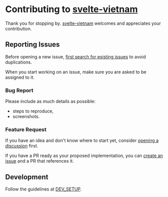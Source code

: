 # Contributing to [svelte-vietnam][github]

Thank you for stopping by. [svelte-vietnam][github] welcomes and appreciates your contribution.

## Reporting Issues

Before opening a new issue, [first search for existing issues][github.issues] to avoid duplications.

When you start working on an issue, make sure you are asked to be assigned to it.

### Bug Report

Please include as much details as possible:

- steps to reproduce,
- screenshots.

### Feature Request

If you have an idea and don't know where to start yet, consider [opening a discussion][github.discussions] first.

If you have a PR ready as your proposed implementation, you can [create an issue][github.issues] and a PR that references it.

## Development

Follow the guidelines at [DEV_SETUP].

<!-- GITHUB -->

[github]: https://github.com/sveltevietnam/sveltevietnam.dev
[github.issues]: https://github.com/sveltevietnam/sveltevietnam.dev/issues?q=
[github.issues.open]: https://github.com/sveltevietnam/sveltevietnam.dev/issues?q=is%3Aissue+is%3Aopen
[github.discussions]: https://github.com/sveltevietnam/sveltevietnam.dev/discussions

<!-- internal references -->

[DEV_SETUP]: ./docs/DEV_SETUP.md
[DEV_BLOG_POST]: ./docs/DEV_BLOG_POST.md
